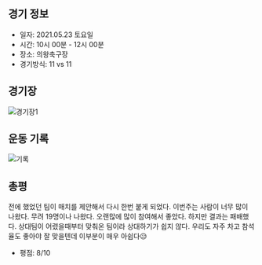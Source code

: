 ## 경기 정보
* 일자: 2021.05.23 토요일
* 시간: 10시 00분 - 12시 00분
* 장소: 의왕축구장
* 경기방식: 11 vs 11

## 경기장
![경기장1](https://raw.githubusercontent.com/smpark1020/tistory/master/%EC%B6%95%EA%B5%AC/%5B%EB%AA%85%EA%B3%B5FC%5D%202021.04.24%20%ED%86%A0%EC%9A%94%EC%9D%BC%20%EA%B5%B0%ED%8F%AC%EB%B3%B5%ED%95%A9%EC%83%9D%ED%99%9C%EC%8A%A4%ED%8F%AC%EC%B8%A0%ED%83%80%EC%9A%B4/1.jpg)

## 운동 기록
![기록](https://raw.githubusercontent.com/smpark1020/tistory/master/%EC%B6%95%EA%B5%AC/%5B%EB%AA%85%EA%B3%B5FC%5D%202021.04.24%20%ED%86%A0%EC%9A%94%EC%9D%BC%20%EA%B5%B0%ED%8F%AC%EB%B3%B5%ED%95%A9%EC%83%9D%ED%99%9C%EC%8A%A4%ED%8F%AC%EC%B8%A0%ED%83%80%EC%9A%B4/2.png)

## 총평
전에 했었던 팀이 매치를 제안해서 다시 한번 붙게 되었다. 이번주는 사람이 너무 많이 나왔다. 무려 19명이나 나왔다. 오랜많에 많이 참여해서 좋았다. 하지만 결과는 패배했다. 상대팀이 어렸을때부터 맞춰온 팀이라 상대하기가 쉽지 않다. 우리도 자주 차고 참석율도 좋아야 잘 맞을텐데 이부분이 매우 아쉽다😥

* 평점: 8/10